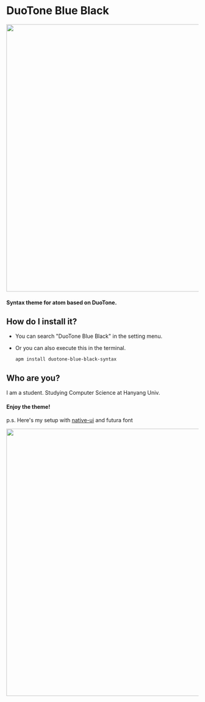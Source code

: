# DuoTone Blue Black

<img src="https://github.com/k0626089/duotone-blue-black-syntax/raw/master/docs/screenshot.png" width="700">

#### Syntax theme for atom based on DuoTone.

## How do I install it?
- You can search "DuoTone Blue Black" in the setting menu.  
- Or you can also execute this in the terminal.  

      apm install duotone-blue-black-syntax

## Who are you?
I am a student. Studying Computer Science at Hanyang Univ.

#### Enjoy the theme!

p.s. Here's my setup with [native-ui](https://atom.io/themes/native-ui) and futura font

<img src="https://raw.githubusercontent.com/k0626089/duotone-blue-black-syntax/master/docs/Desktop%20ScreenShot.png" width="700">

